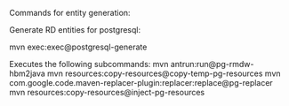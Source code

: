 Commands for entity generation:

Generate RD entities for postgresql:

mvn exec:exec@postgresql-generate

Executes the following subcommands:
	mvn antrun:run@pg-rmdw-hbm2java
	mvn resources:copy-resources@copy-temp-pg-resources
	mvn com.google.code.maven-replacer-plugin:replacer:replace@pg-replacer
	mvn resources:copy-resources@inject-pg-resources
